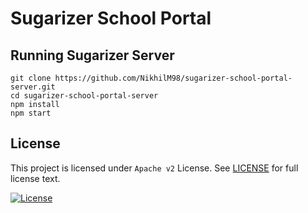 # Sugarizer School Portal

## Running Sugarizer Server

	git clone https://github.com/NikhilM98/sugarizer-school-portal-server.git
    cd sugarizer-school-portal-server
    npm install
    npm start

## License

This project is licensed under `Apache v2` License. See [LICENSE](LICENSE) for full license text.

[![License](https://img.shields.io/badge/License-Apache%202.0-blue.svg)](https://opensource.org/licenses/Apache-2.0)

